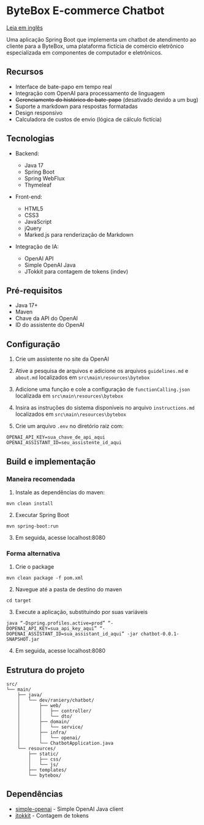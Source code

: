 # ByteBox E-commerce Chatbot

[Leia em inglês](README.md)

Uma aplicação Spring Boot que implementa um chatbot de atendimento ao cliente para a ByteBox, uma plataforma fictícia de comércio eletrônico especializada em componentes de computador e eletrônicos.

## Recursos

- Interface de bate-papo em tempo real
- Integração com OpenAI para processamento de linguagem
- ~~Gerenciamento do histórico de bate-papo~~ (desativado devido a um bug)
- Suporte a markdown para respostas formatadas
- Design responsivo
- Calculadora de custos de envio (lógica de cálculo fictícia)

## Tecnologias

- Backend:
  - Java 17
  - Spring Boot
  - Spring WebFlux
  - Thymeleaf

- Front-end:
  - HTML5
  - CSS3
  - JavaScript
  - jQuery
  - Marked.js para renderização de Markdown

- Integração de IA:
  - OpenAI API
  - Simple OpenAI Java
  - JTokkit para contagem de tokens (indev)

## Pré-requisitos

- Java 17+
- Maven
- Chave da API do OpenAI
- ID do assistente do OpenAI

## Configuração

1. Crie um assistente no site da OpenAI

2. Ative a pesquisa de arquivos e adicione os arquivos `guidelines.md` e `about.md` localizados em `src\main\resources\bytebox`

3. Adicione uma função e cole a configuração de `functionCalling.json` localizada em `src\main\resources\bytebox`

4. Insira as instruções do sistema disponíveis no arquivo `instructions.md` localizados em `src\main\resources\bytebox`

5. Crie um arquivo `.env` no diretório raiz com:

```env
OPENAI_API_KEY=sua_chave_de_api_aqui
OPENAI_ASSISTANT_ID=seu_assistente_id_aqui
```

## Build e implementação

### Maneira recomendada

1. Instale as dependências do maven:

```shell
mvn clean install
```

2. Executar Spring Boot

```shell
mvn spring-boot:run
```

3. Em seguida, acesse localhost:8080

### Forma alternativa

1. Crie o package

```shell
mvn clean package -f pom.xml
```

2. Navegue até a pasta de destino do maven

```shell
cd target
```

3. Execute a aplicação, substituindo por suas variáveis

```shell
java “-Dspring.profiles.active=prod” “-DOPENAI_API_KEY=sua_api_key_aqui” “-DOPENAI_ASSISTANT_ID=sua_assistant_id_aqui” -jar chatbot-0.0.1-SNAPSHOT.jar
```

4. Em seguida, acesse localhost:8080

## Estrutura do projeto

```structure
src/
└── main/
    ├── java/
    │   └── dev/raniery/chatbot/
    │       ├── web/
    │       │   ├── controller/
    │       │   └── dto/
    │       ├── domain/
    │       │   └── service/
    │       ├── infra/
    │       │   └── openai/
    │       └── ChatbotApplication.java
    └── resources/
        ├── static/
        │   ├── css/
        │   └── js/
        ├── templates/
        └── bytebox/
```

## Dependências

- [simple-openai](https://github.com/sashirestela/simple-openai) - Simple OpenAI Java client
- [jtokkit](https://github.com/knuddelsgmbh/jtokkit) - Contagem de tokens
